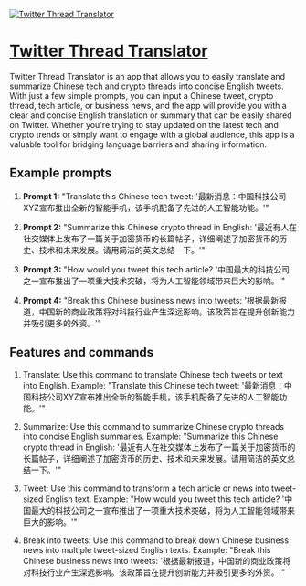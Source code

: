 [![Twitter Thread Translator](https://files.oaiusercontent.com/file-XAoQCl0x830k9svpJjJzoNRo?se=2123-10-19T04%3A27%3A58Z&sp=r&sv=2021-08-06&sr=b&rscc=max-age%3D31536000%2C%20immutable&rscd=attachment%3B%20filename%3D759b2055-20ad-43e0-8de1-7fba7174596e.png&sig=R4P0BM2Gf0WEFjetXoyyeAkwPalFy0eaFCXb%2B9Oypb0%3D)](https://chat.openai.com/g/g-QVRpZXGxH-twitter-thread-translator)

# [Twitter Thread Translator](https://chat.openai.com/g/g-QVRpZXGxH-twitter-thread-translator)

Twitter Thread Translator is an app that allows you to easily translate and summarize Chinese tech and crypto threads into concise English tweets. With just a few simple prompts, you can input a Chinese tweet, crypto thread, tech article, or business news, and the app will provide you with a clear and concise English translation or summary that can be easily shared on Twitter. Whether you're trying to stay updated on the latest tech and crypto trends or simply want to engage with a global audience, this app is a valuable tool for bridging language barriers and sharing information.

## Example prompts

1. **Prompt 1:** "Translate this Chinese tech tweet: '最新消息：中国科技公司XYZ宣布推出全新的智能手机，该手机配备了先进的人工智能功能。'"

2. **Prompt 2:** "Summarize this Chinese crypto thread in English: '最近有人在社交媒体上发布了一篇关于加密货币的长篇帖子，详细阐述了加密货币的历史、技术和未来发展。请用简洁的英文总结一下。'"

3. **Prompt 3:** "How would you tweet this tech article? '中国最大的科技公司之一宣布推出了一项重大技术突破，将为人工智能领域带来巨大的影响。'"

4. **Prompt 4:** "Break this Chinese business news into tweets: '根据最新报道，中国新的商业政策将对科技行业产生深远影响。该政策旨在提升创新能力并吸引更多的外资。'"

## Features and commands

1. Translate: Use this command to translate Chinese tech tweets or text into English.
Example: "Translate this Chinese tech tweet: '最新消息：中国科技公司XYZ宣布推出全新的智能手机，该手机配备了先进的人工智能功能。'"

2. Summarize: Use this command to summarize Chinese crypto threads into concise English summaries.
Example: "Summarize this Chinese crypto thread in English: '最近有人在社交媒体上发布了一篇关于加密货币的长篇帖子，详细阐述了加密货币的历史、技术和未来发展。请用简洁的英文总结一下。'"

3. Tweet: Use this command to transform a tech article or news into tweet-sized English text.
Example: "How would you tweet this tech article? '中国最大的科技公司之一宣布推出了一项重大技术突破，将为人工智能领域带来巨大的影响。'"

4. Break into tweets: Use this command to break down Chinese business news into multiple tweet-sized English texts.
Example: "Break this Chinese business news into tweets: '根据最新报道，中国新的商业政策将对科技行业产生深远影响。该政策旨在提升创新能力并吸引更多的外资。'"